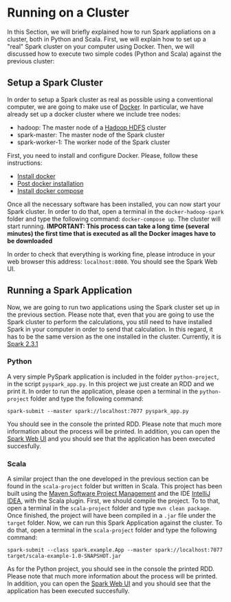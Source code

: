 # Running on a Cluster

In this Section, we will briefly explained how to run Spark appliations on a cluster, both in Python and Scala. First, we will explain how to set up a "real" Spark cluster on your computer using Docker. Then, we will discussed how to execute two simple codes (Python and Scala) against the previous cluster:

## Setup a Spark Cluster

In order to setup a Spark cluster as real as possible using a conventional computer, we are going to make use of [Docker](https://www.docker.com/). In particular, we have already set up a docker cluster where we include tree nodes:

* hadoop: The master node of a [Hadoop HDFS](http://hadoop.apache.org/) cluster
* spark-master: The master node of the Spark cluster
* spark-worker-1: The worker node of the Spark cluster

First, you need to install and configure Docker. Please, follow these instructions:

* [Install docker](https://docs.docker.com/install/)
* [Post docker installation](https://docs.docker.com/install/linux/linux-postinstall/)
* [Install docker compose](https://docs.docker.com/compose/install/)

Once all the necessary software has been installed, you can now start your Spark cluster. In order to do that, open a terminal in the `docker-hadoop-spark` folder and type the following command: `docker-compose up`. The cluster will start running. **IMPORTANT: This process can take a long time (several minutes) the first time that is executed as all the Docker images have to be downloaded**

In order to check that everything is working fine, please introduce in your web browser this address: `localhost:8080`. You should see the Spark Web UI.

## Running a Spark Application

Now, we are going to run two applications using the Spark cluster set up in the previous section. Please note that, even that you are going to use the Spark cluster to perform the calculations, you still need to have installed Spark in your computer in order to send that calculation. In this regard, it has to be the same version as the one installed in the cluster. Currently, it is [Spark 2.3.1](https://www.apache.org/dyn/closer.lua/spark/spark-2.3.1/spark-2.3.1-bin-hadoop2.7.tgz)

### Python

A very simple PySpark application is included in the folder `python-project`, in the script `pyspark_app.py`. In this project we just create an RDD and we print it. In order to run the application, please open a terminal in the `python-project` folder and type the following command:

`spark-submit --master spark://localhost:7077 pyspark_app.py`

You should see in the console the printed RDD. Please note that much more information about the process will be printed. In addition, you can open the [Spark Web UI](localhost:8080) and you should see that the application has been executed succesfully.

### Scala

A similar project than the one developed in the previous section can be found in the `scala-project` folder but written in Scala. This project has been built using the [Maven Software Project Management](https://maven.apache.org/) and the IDE [IntelliJ IDEA](https://www.jetbrains.com/help/idea/discover-intellij-idea-for-scala.html), with the Scala plugin.
First, we should compile the project. To to that, open a terminal in the `scala-project` folder and type `mvn clean package`. Once finished, the project will have been compiled in a `.jar` file under the `target` folder. Now, we can run this Spark Application against the cluster. To do that, open a terminal in the `scala-project` folder and type the following command:

`spark-submit --class spark.example.App --master spark://localhost:7077 target/scala-example-1.0-SNAPSHOT.jar`

As for the Python project, you should see in the console the printed RDD. Please note that much more information about the process will be printed. In addition, you can open the [Spark Web UI](localhost:8080) and you should see that the application has been executed succesfully.






